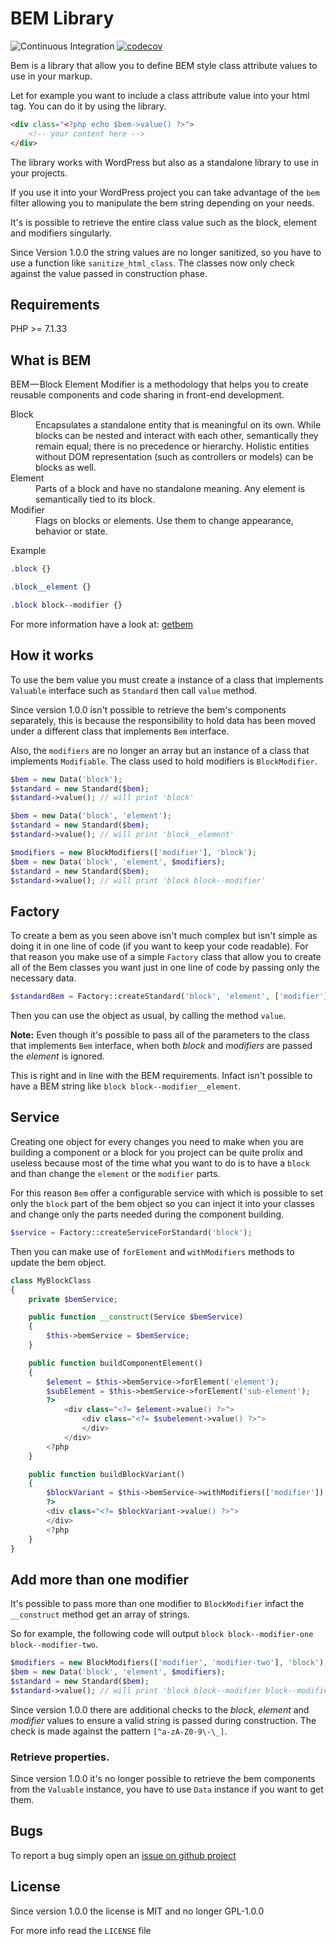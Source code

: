 # BEM Library

![Continuous Integration](https://github.com/widoz/bem/workflows/Continuous%20Integration/badge.svg)
[![codecov](https://img.shields.io/codecov/c/github/widoz/bem/develop.svg?style=flat-square)](https://codecov.io/gh/widoz/bem)

Bem is a library that allow you to define BEM style class attribute values to use in your markup.

Let for example you want to include a class attribute value into your html tag.
You can do it by using the library.

```html
<div class="<?php echo $bem->value() ?>">
    <!-- your content here -->
</div>
```

The library works with WordPress but also as a standalone library to use in your projects.

If you use it into your WordPress project you can take advantage of the `bem` filter allowing you
to manipulate the bem string depending on your needs.

It's is possible to retrieve the entire class value such as the block, element and modifiers singularly.

Since Version 1.0.0 the string values are no longer sanitized, so you have to use a function like `sanitize_html_class`.
The classes now only check against the value passed in construction phase.

## Requirements

PHP >= 7.1.33

## What is BEM

BEM — Block Element Modifier is a methodology that helps you to create reusable components and code sharing in front-end development.

<dl>
	<dt>Block</dt>
	<dd>Encapsulates a standalone entity that is meaningful on its own. While blocks can be nested and interact with each other, semantically they remain equal; there is no precedence or hierarchy. Holistic entities without DOM representation (such as controllers or models) can be blocks as well.</dd>
	<dt>Element</dt>
	<dd>Parts of a block and have no standalone meaning. Any element is semantically tied to its block.</dd>
	<dt>Modifier</dt>
	<dd>Flags on blocks or elements. Use them to change appearance, behavior or state.</dd>
</dl>

Example

```css
.block {}

.block__element {}

.block block--modifier {}
```

For more information have a look at: [getbem](http://getbem.com/)

## How it works

To use the bem value you must create a instance of a class that implements `Valuable` interface such as `Standard` then
call `value` method.

Since version 1.0.0 isn't possible to retrieve the bem's components separately, this is because the
responsibility to hold data has been moved under a different class that implements `Bem` interface.

Also, the `modifiers` are no longer an array but an instance of a class that implements `Modifiable`.
The class used to hold modifiers is `BlockModifier`.

```php
$bem = new Data('block');
$standard = new Standard($bem);
$standard->value(); // will print 'block'

$bem = new Data('block', 'element');
$standard = new Standard($bem);
$standard->value(); // will print 'block__element'

$modifiers = new BlockModifiers(['modifier'], 'block');
$bem = new Data('block', 'element', $modifiers);
$standard = new Standard($bem);
$standard->value(); // will print 'block block--modifier'
```

## Factory

To create a bem as you seen above isn't much complex but isn't simple as doing it in one line of code
(if you want to keep your code readable). For that reason you make use of a simple `Factory` class
that allow you to create all of the Bem classes you want just in one line of code by passing only
the necessary data.

```php
$standardBem = Factory::createStandard('block', 'element', ['modifier']);
```

Then you can use the object as usual, by calling the method `value`.

**Note:**
Even though it's possible to pass all of the parameters to the class that implements `Bem` interface,
when both *block* and *modifiers* are passed the *element* is ignored.

This is right and in line with the BEM requirements. Infact isn't possible to have a BEM string like `block block--modifier__element`.

## Service

Creating one object for every changes you need to make when you are building a component or a block
for you project can be quite prolix and useless because most of the time what you want to do is to have
a `block` and than change the `element` or the `modifier` parts.

For this reason `Bem` offer a configurable service with which is possible to set only the `block`
part of the bem object so you can inject it into your classes and change only the parts needed during
the component building.

```php
$service = Factory::createServiceForStandard('block');
```

Then you can make use of `forElement` and `withModifiers` methods to update the bem object.

```php
class MyBlockClass
{
    private $bemService;

    public function __construct(Service $bemService)
    {
        $this->bemService = $bemService;
    }

    public function buildComponentElement()
    {
        $element = $this->bemService->forElement('element');
        $subElement = $this->bemService->forElement('sub-element');
        ?>
            <div class="<?= $element->value() ?>">
                <div class="<?= $subelement->value() ?>">
                </div>
            </div>
        <?php
    }

    public function buildBlockVariant()
    {
        $blockVariant = $this->bemService->withModifiers(['modifier']);
        ?>
        <div class="<?= $blockVariant->value() ?>">
        </div>
        <?php
    }
}
```

## Add more than one modifier

It's possible to pass more than one modifier to `BlockModifier` infact the `__construct` method
get an array of strings.

So for example, the following code will output `block block--modifier-one block--modifier-two`.

```php
$modifiers = new BlockModifiers(['modifier', 'modifier-two'], 'block');
$bem = new Data('block', 'element', $modifiers);
$standard = new Standard($bem);
$standard->value(); // will print 'block block--modifier block--modifier-two'
```

Since version 1.0.0 there are additional checks to the *block*, *element* and *modifier* values to ensure
a valid string is passed during construction. The check is made against the pattern `[^a-zA-Z0-9\-\_]`.

### Retrieve properties.

Since version 1.0.0 it's no longer possible to retrieve the bem components from the `Valuable` instance,
you have to use `Data` instance if you want to get them.

## Bugs

To report a bug simply open an [issue on github project](https://github.com/widoz/bem/issues)

## License

Since version 1.0.0 the license is MIT and no longer GPL-1.0.0

For more info read the `LICENSE` file
